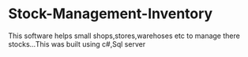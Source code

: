 # Stock-Management-Inventory
This software helps small shops,stores,warehoses etc to manage there stocks...This was built using c#,Sql server
